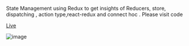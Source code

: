 State Management using Redux to get insights of Reducers, store, dispatching , action type,react-redux and  connect hoc . Please visit code



[Live](https://siddharth-react-redux-first-implementation.surge.sh)




![image](https://res.cloudinary.com/df2q7cryi/image/upload/v1613770917/main.cp_nzourx.png)
